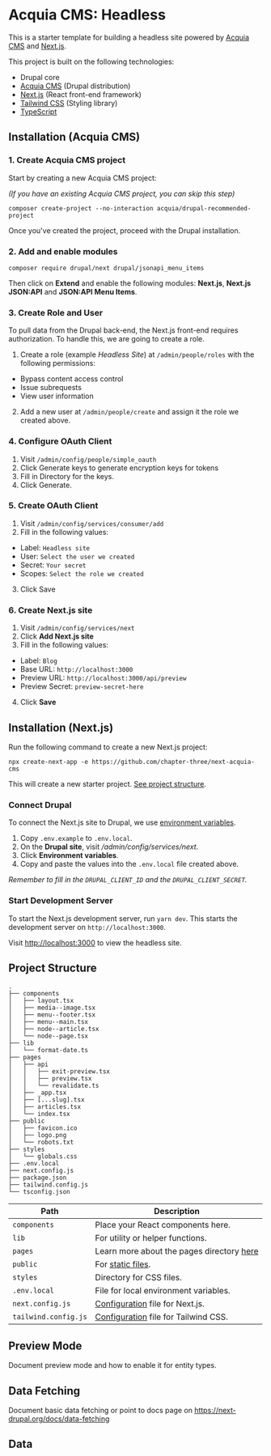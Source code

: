# Acquia CMS: Headless

This is a starter template for building a headless site powered by [Acquia CMS](https://www.acquia.com/products/drupal-cloud/acquia-cms) and [Next.js](https://nextjs.org).

This project is built on the following technologies:

- Drupal core
- [Acquia CMS](https://github.com/acquia/acquia_cms) (Drupal distribution)
- [Next.js](https://nextjs.org) (React front-end framework)
- [Tailwind CSS](https://taiwindcss.com) (Styling library)
- [TypeScript](http://typescriptlang.org)

## Installation (Acquia CMS)

### 1. Create Acquia CMS project

Start by creating a new Acquia CMS project:

_(If you have an existing Acquia CMS project, you can skip this step)_

```
composer create-project --no-interaction acquia/drupal-recommended-project
```

Once you've created the project, proceed with the Drupal installation.

### 2. Add and enable modules

```
composer require drupal/next drupal/jsonapi_menu_items
```

Then click on **Extend** and enable the following modules: **Next.js**, **Next.js JSON:API** and **JSON:API Menu Items**.

### 3. Create Role and User

To pull data from the Drupal back-end, the Next.js front-end requires authorization. To handle this, we are going to create a role.

1. Create a role (example _Headless Site_) at `/admin/people/roles` with the following permissions:

- Bypass content access control
- Issue subrequests
- View user information

2. Add a new user at `/admin/people/create` and assign it the role we created above.

### 4. Configure OAuth Client

1. Visit `/admin/config/people/simple_oauth`
2. Click Generate keys to generate encryption keys for tokens
3. Fill in Directory for the keys.
4. Click Generate.

### 5. Create OAuth Client

1. Visit `/admin/config/services/consumer/add`
2. Fill in the following values:

- Label: `Headless site`
- User: `Select the user we created`
- Secret: `Your secret`
- Scopes: `Select the role we created`

3. Click Save

### 6. Create Next.js site

1. Visit `/admin/config/services/next`
2. Click **Add Next.js site**
3. Fill in the following values:

- Label: `Blog`
- Base URL: `http://localhost:3000`
- Preview URL: `http://localhost:3000/api/preview`
- Preview Secret: `preview-secret-here`

4. Click **Save**

## Installation (Next.js)

Run the following command to create a new Next.js project:

```
npx create-next-app -e https://github.com/chapter-three/next-acquia-cms
```

This will create a new starter project. [See project structure](#project-structure).

### Connect Drupal

To connect the Next.js site to Drupal, we use [environment variables](https://next-drupal.org/docs/environment-variables).

1. Copy `.env.example` to `.env.local`.
2. On the **Drupal site**, visit _/admin/config/services/next_.
3. Click **Environment variables**.
4. Copy and paste the values into the `.env.local` file created above.

_Remember to fill in the `DRUPAL_CLIENT_ID` and the `DRUPAL_CLIENT_SECRET`._

### Start Development Server

To start the Next.js development server, run `yarn dev`. This starts the development server on `http://localhost:3000`.

Visit [http://localhost:3000](http://localhost:3000) to view the headless site.

## Project Structure

```
.
├── components
│   ├── layout.tsx
│   ├── media--image.tsx
│   ├── menu--footer.tsx
│   ├── menu--main.tsx
│   ├── node--article.tsx
│   └── node--page.tsx
├── lib
│   └── format-date.ts
├── pages
│   ├── api
│   │   ├── exit-preview.tsx
│   │   ├── preview.tsx
│   │   └── revalidate.ts
│   ├── _app.tsx
│   ├── [...slug].tsx
│   ├── articles.tsx
│   └── index.tsx
├── public
│   ├── favicon.ico
│   ├── logo.png
│   └── robots.txt
├── styles
│   └── globals.css
├── .env.local
├── next.config.js
├── package.json
├── tailwind.config.js
└── tsconfig.json
```

| Path                 | Description                                                                                          |
| -------------------- | ---------------------------------------------------------------------------------------------------- |
| `components`         | Place your React components here.                                                                    |
| `lib`                | For utility or helper functions.                                                                     |
| `pages`              | Learn more about the pages directory [here](https://nextjs.org/docs/basic-features/pages)            |
| `public`             | For [static files](https://nextjs.org/docs/basic-features/static-file-serving).                      |
| `styles`             | Directory for CSS files.                                                                             |
| `.env.local`         | File for local environment variables.                                                                |
| `next.config.js`     | [Configuration](https://nextjs.org/docs/api-reference/next.config.js/introduction) file for Next.js. |
| `tailwind.config.js` | [Configuration](https://tailwindcss.com/docs/configuration) file for Tailwind CSS.                   |

## Preview Mode

Document preview mode and how to enable it for entity types.

## Data Fetching

Document basic data fetching or point to docs page on https://next-drupal.org/docs/data-fetching

## Data
